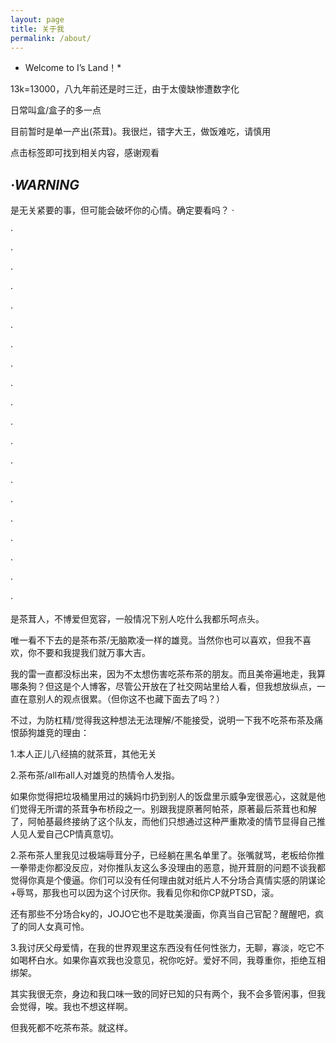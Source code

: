 ```yaml
---
layout: page
title: 关于我
permalink: /about/
---
```


* Welcome to I’s Land！*

13k=13000，八九年前还是时三迁，由于太傻缺惨遭数字化

日常叫盒/盒子的多一点

目前暂时是单一产出(茶茸)。我很烂，错字大王，做饭难吃，请慎用

点击标签即可找到相关内容，感谢观看

## *·WARNING*

是无关紧要的事，但可能会破坏你的心情。确定要看吗？
·

·

·

·

·

·

·

·

·

·

·

·

·

·

·

·

·

·

·

·

·


是茶茸人，不博爱但宽容，一般情况下别人吃什么我都乐呵点头。

唯一看不下去的是茶布茶/无脑欺凌一样的雄竞。当然你也可以喜欢，但我不喜欢，你不要和我提我们就万事大吉。

我的雷一直都没标出来，因为不太想伤害吃茶布茶的朋友。而且美帝遍地走，我算哪条狗？但这是个人博客，尽管公开放在了社交网站里给人看，但我想放纵点，一直在意别人的观点很累。（但你这不也藏下面去了吗？）

不过，为防杠精/觉得我这种想法无法理解/不能接受，说明一下我不吃茶布茶及痛恨舔狗雄竞的理由：

1.本人正儿八经搞的就茶茸，其他无关

2.茶布茶/all布all人对雄竞的热情令人发指。

如果你觉得把垃圾桶里用过的姨妈巾扔到别人的饭盘里示威争宠很恶心，这就是他们觉得无所谓的茶茸争布桥段之一。别跟我提原著阿帕茶，原著最后茶茸也和解了，阿帕基最终接纳了这个队友，而他们只想通过这种严重欺凌的情节显得自己推人见人爱自己CP情真意切。

2.茶布茶人里我见过极端辱茸分子，已经躺在黑名单里了。张嘴就骂，老板给你推一拳带走你都没反应，对你推队友这么多没理由的恶意，抛开茸厨的问题不谈我都觉得你真是个傻逼。你们可以没有任何理由就对纸片人不分场合真情实感的阴谋论+辱骂，那我也可以因为这个讨厌你。我看见你和你CP就PTSD，滚。

还有那些不分场合ky的，JOJO它也不是耽美漫画，你真当自己官配？醒醒吧，疯了的同人女真可怜。

3.我讨厌父母爱情，在我的世界观里这东西没有任何性张力，无聊，寡淡，吃它不如喝杯白水。如果你喜欢我也没意见，祝你吃好。爱好不同，我尊重你，拒绝互相绑架。

其实我很无奈，身边和我口味一致的同好已知的只有两个，我不会多管闲事，但我会觉得，唉。我也不想这样啊。

但我死都不吃茶布茶。就这样。



